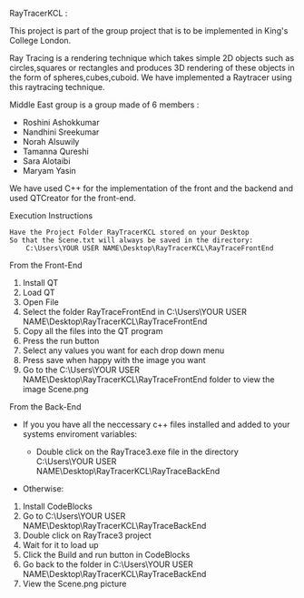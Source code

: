 RayTracerKCL :

This project is part of the group project that is to be implemented in King's College London.

Ray Tracing is a rendering technique which takes simple 2D objects such as circles,squares or rectangles and produces 3D rendering of these objects in the form of spheres,cubes,cuboid. We have implemented a Raytracer using this raytracing technique.

Middle East group is a group made of 6 members :

* Roshini Ashokkumar 
* Nandhini Sreekumar
* Norah Alsuwily
* Tamanna Qureshi
* Sara Alotaibi
* Maryam Yasin

We have used C++ for the implementation of the front and the backend and used QTCreator for the front-end.

Execution Instructions

	Have the Project Folder RayTracerKCL stored on your Desktop
	So that the Scene.txt will always be saved in the directory:
		C:\Users\YOUR USER NAME\Desktop\RayTracerKCL\RayTraceFrontEnd
		
 From the Front-End
1. Install QT 
2. Load QT
3. Open File
4. Select the folder RayTraceFrontEnd in C:\Users\YOUR USER NAME\Desktop\RayTracerKCL\RayTraceFrontEnd
5. Copy all the files into the QT program
6. Press the run button
7. Select any values you want for each drop down menu
8. Press save when happy with the image you want 
9. Go to the C:\Users\YOUR USER NAME\Desktop\RayTracerKCL\RayTraceFrontEnd folder to view the image Scene.png


From the Back-End

 - If you you have all the neccessary c++ files installed and added to your systems enviroment variables:
   - Double click on the RayTrace3.exe file in the directory 
		C:\Users\YOUR USER NAME\Desktop\RayTracerKCL\RayTraceBackEnd
		
- Otherwise:

1. Install CodeBlocks 
2. Go to C:\Users\YOUR USER NAME\Desktop\RayTracerKCL\RayTraceBackEnd
3. Double click on RayTrace3 project 
4. Wait for it to load up
5. Click the Build and run button in CodeBlocks 
6. Go back to the folder in C:\Users\YOUR USER NAME\Desktop\RayTracerKCL\RayTraceBackEnd
7. View the Scene.png picture
